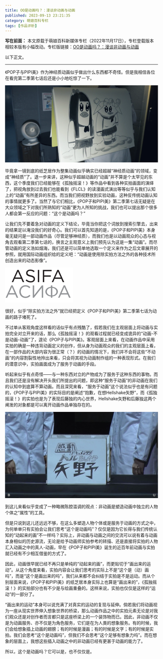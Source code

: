 ```yaml
---
title: OO是动画吗？：漫谈非动画与动画
published: 2023-09-13 23:21:35
category: 萌娘百科专栏
tags: [作品评析]
---
```


**写在前面：**
本文原载于萌娘百科新媒体专栏（2022年11月17日），专栏登载版本相较本版有小幅改动。专栏版链接：[OO是动画吗？：漫谈非动画与动画](https://www.bilibili.com/read/cv19835100/)

以下正文。

---

《POP子与PIPI美》作为神经质动画似乎做出什么东西都不奇怪。但是我相信各位在看完第二季第七话后还是小小地吃惊了一下。

![](/assets/isAnime(1).png)

毕竟拿一镜到底的纸芝居作为整集动画似乎确实已经超越“神经质动画”的领域，变成“神经质”了。退一步来讲，这种似乎超越动画的“动画”并不算是个太罕见的东西，这个季度我们已经能够在《孤独摇滚！》等作品中看到各种实拍画面的演绎了，把视角放到过去我们也能看到《FLCL》的读漫画式演出等等似乎与我们认知上的“动画”有所差异的东西。而当我们把视野放到实验动画，这种反传统动画认知的事情就更多了。当然了与它们相比，《POP子和PIPI美》第二季第七话无疑是在大众领域之下对我们所熟知的“动画”更为人所知的挑战，我们也可以提出那个很多人都会第一反应的问题：“这个是动画吗？”

让我们先不要着急对动画的定义下结论，毕竟当你把这个词放到搜索引擎去，出来的结果足以淹没我们的好奇心。我们可以首先知道的是，《POP子和PIPI美》本身毫无疑问是一部动画作品（尽管足够神经质），而我们也是以动画观众的心态与视角去观看第二季第七话的，换言之主观意义上我们预先认为这是一集“动画”。而尽管动画的定义浩如烟海，我们还是可以简单地选取一个定义来作为之后文章展开的参照，就用国际动画组织给的定义吧：“动画是使用除实拍方法之外的各种技术所创造出来的动态影像”。

![](/assets/isAnime(2).png)

很好，似乎“除实拍方法之外”就已经把定义《POP子和PIPI美》第二季第七话为动画的路子堵死了。

不过单从客观角度这样看的话似乎有点残酷了，假若我们在主观层面上将动画与实拍完全对立开来的话，那么《孤独摇滚！》的观看过程就已经变成诡异的“动画-不是动画-动画”了，遑论《POP子与PIPI美》。客观层面上来看，在动画作品中采用实拍的确是一种违背动画定义的创作，但从身为动画观众的我们的主观层面上看，在一部作品的大部内容为很正常（？）的动画的情况下，我们并不会将这些“不动画”的内容割裂性地拎出来看，只会将其视为动画制作组的一种表现形式。在我们的潜意识中，实拍画面成为了服务于动画的手段。

听起来似乎有点奇怪——与一种东西对立的产物成为了服务于这种东西的事物。而且我们还是没有解决开头我们所提出的问题，即这种“服务于动画”的非动画在我们的认知中到底算不算动画。而且深究来看，“服务于动画”这个说法似乎也是有问题的，《POP子与PIPI美》的实际目的是阐述“抱歉，在想Hellshake矢野”，而《孤独摇滚！》的实拍也是为了表现后藤独的内心世界，Hellshake矢野和后藤独这两个阐发的对象都是可以离开动画作品单独存在的。

![](/assets/isAnime(2).jpg)

到这儿来看似乎变成了一种略微陈腔滥调的观点：非动画是塑造动画中独立的人物个体之“属性”的工具。

但是只说到这儿还远远不够，在这么多塑造人物个体或是服务于动画的方式之中，为何单单只有实拍会让我们思考“这个是动画吗”？仅仅是因为它长得与我们传统认知的“动起来的画”不一样吗？实际上，非动画与动画之间的交流可以说有着与动画本身相似的历史源流，无论是给予动画师实拍参考的转描、还是直接将实拍的人物汇入动画之中的真人-动画，早在《POP子和PIPI美》诞生的近百年前动画与实拍就已经有不少相互借鉴的方式了。

因此，动画很早就已经不再只是单纯的“动起来的画”，而更贴切于“画出来的运动”。从这个角度来看，实拍内容会让我们思考的实际上不是“这个是（动）画吗”，而是“这个是画出来的吗”，我们从来都不会纠结于实拍是不是运动。而从个别层面来说，《POP子和PIPI美》的纸芝居本身实际上也算是“画出来的”，《孤独摇滚！》的实拍部分也有不少是与绘画重叠的。这样来说，实拍也仅仅是这样的“运动”的一部分了。

“画出来的运动”本身可以说充满了对真实的运动的复现与延伸。倘若我们将动画视为一座从现实世界伸入想象世界的桥梁，那么动画作品之中的实拍元素无论是对我们观众还是对创作者而言都只是这座桥梁上的一个装饰物而已。因此，非动画不仅是为动画服务、亦不仅是为角色服务，它们是在为人类的想象服务。有的时候，我们会给想象插上动画的翅膀；有的时候是漫画；有的时候是文字；有的时候是实拍。我们会思考“这个是动画吗”，但我们不会思考“这个足够有想象力吗”。而在想象的层面上，我想这些插入动画之中的非动画已经有更甚于动画的能力了。

所以，这个是动画吗？它可以是，也不仅仅是。
